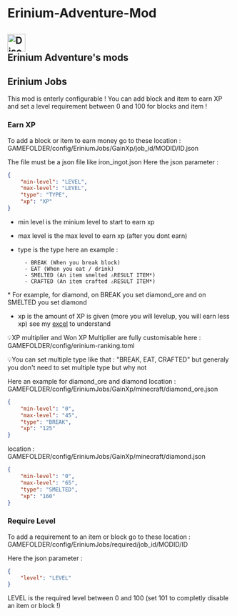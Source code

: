 # Erinium-Adventure-Mod
<a href="https://discord.gg/FBR2HEbbgm"><img alt="Discord" src="https://img.shields.io/discord/927941401805746236?style=for-the-badge&logo=discord&logoColor=darkblue&label=Discord&labelColor=blackgray&color=darkblue" witdh="285" height="40"></a> </br>
 Erinium Adventure's mods
---
## Erinium Jobs
This mod is enterly configurable ! You can add block and item to earn XP and set a level requirement between 0 and 100 for blocks and item !
### Earn XP
To add a block or item to earn money go to these location : 
GAMEFOLDER/config/EriniumJobs/GainXp/job_id/MODID/ID.json

The file must be a json file like iron_ingot.json
Here the json parameter : 
```json
{
	"min-level": "LEVEL",
	"max-level": "LEVEL",
	"type": "TYPE",
	"xp": "XP"
}
```
- min level is the minium level to start to earn xp
- max level is the max level to earn xp (after you dont earn)
- type is the type here an example :

		- BREAK (When you break block)
		- EAT (When you eat / drink)
		- SMELTED (An item smelted ⚠️RESULT ITEM*)
		- CRAFTED (An item crafted ⚠️RESULT ITEM*)

\* For example, for diamond, on BREAK you set diamond_ore and on SMELTED you set diamond
- xp is the amount of XP is given (more you will levelup, you will earn less xp) see my [excel](https://1drv.ms/x/s!Aq5o6W9h7OB9gYExyFZm1cFhJ0n0EA?e=Ko20vF "excel") to understand

💡XP multiplier and Won XP Multiplier are fully customisable here : GAMEFOLDER/config/erinium-ranking.toml

💡You can set multiple type like that : "BREAK, EAT, CRAFTED" but generaly you don't need to set multiple type but why not

Here an example for diamond_ore and diamond
location : GAMEFOLDER/config/EriniumJobs/GainXp/minecraft/diamond_ore.json
```json
{
	"min-level": "0",
	"max-level": "45",
	"type": "BREAK",
	"xp": "125"
}
```
location : GAMEFOLDER/config/EriniumJobs/GainXp/minecraft/diamond.json
```json
{
	"min-level": "0",
	"max-level": "65",
	"type": "SMELTED",
	"xp": "160"
}
```

### Require Level
To add a requirement to an item or block go to these location : 
GAMEFOLDER/config/EriniumJobs/required/job_id/MODID/ID

Here the json parameter : 
```json
{
	"level": "LEVEL"
}
```
LEVEL is the required level between 0 and 100 (set 101 to completly disable an item or block !)
